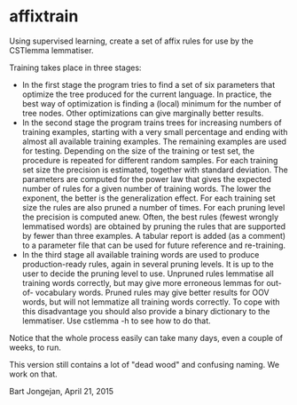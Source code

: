 affixtrain
==========

Using supervised learning, create a set of affix rules for use by the CSTlemma
lemmatiser.

Training takes place in three stages:

  * In the first stage the program tries to find a set of six parameters that
    optimize the tree produced for the current language. In practice, the best
    way of optimization is finding a (local) minimum for the number of tree
    nodes. Other optimizations can give marginally better results.
  * In the second stage the program trains trees for increasing numbers of
    training examples, starting with a very small percentage and ending with
    almost all available training examples. The remaining examples are used for
    testing. Depending on the size of the training or test set, the procedure
    is repeated for different random samples. For each training set size the
    precision is estimated, together with standard deviation. The parameters
    are computed for the power law that gives the expected number of rules for
    a given number of training words. The lower the exponent, the better is the
    generalization effect. For each training set size the rules are also pruned
    a number of times. For each pruning level the precision is computed anew.
    Often, the best rules (fewest wrongly lemmatised words) are obtained by
    pruning the rules that are supported by fewer than three examples.
    A tabular report is added (as a comment) to a parameter file that can be
    used for future reference and re-training.
  * In the third stage all available training words are used to produce
    production-ready rules, again in several pruning levels. It is up to the
    user to decide the pruning level to use. Unpruned rules lemmatise all
    training words correctly, but may give more erroneous lemmas for out-of-
    vocabulary words. Pruned rules may give better results for OOV words, but
    will not lemmatize all training words correctly. To cope with this
    disadvantage you should also provide a binary dictionary to the lemmatiser.
    Use cstlemma -h to see how to do that.
    
Notice that the whole process easily can take many days, even a couple of
weeks, to run.
    
This version still contains a lot of "dead wood" and confusing naming. We work
on that.

Bart Jongejan, April 21, 2015